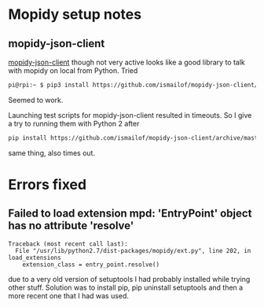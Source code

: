 # Mopidy setup notes

## mopidy-json-client
[mopidy-json-client](https://github.com/ismailof/mopidy-json-client) though not very active looks like a good library to talk
with mopidy on local from Python. Tried
```sh
pi@rpi:~ $ pip3 install https://github.com/ismailof/mopidy-json-client/archive/master.zip
```
Seemed to work.

Launching test scripts for mopidy-json-client resulted in timeouts. So I give a try to running them with Python 2 after 
```sh
pip install https://github.com/ismailof/mopidy-json-client/archive/master.zip
```
same thing, also times out.

# Errors fixed

## Failed to load extension mpd: 'EntryPoint' object has no attribute 'resolve'
```
Traceback (most recent call last):
  File "/usr/lib/python2.7/dist-packages/mopidy/ext.py", line 202, in load_extensions
    extension_class = entry_point.resolve()
```
due to a very old version of setuptools I had probably installed while trying other stuff. Solution was to install pip, pip uninstall setuptools 
and then a more recent one that I had was used.
